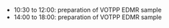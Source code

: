 - 10:30 to 12:00: preparation of VOTPP EDMR sample
- 14:00 to 18:00: preparation of VOTPP EDMR sample